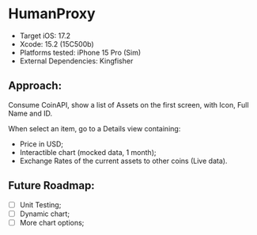 # HumanProxy

- Target iOS: 17.2
- Xcode: 15.2 (15C500b)
- Platforms tested: iPhone 15 Pro (Sim)
- External Dependencies: Kingfisher

## Approach:

Consume CoinAPI, show a list of Assets on the first screen, with Icon, Full Name and ID.

When select an item, go to a Details view containing:
- Price in USD;
- Interactible chart (mocked data, 1 month);
- Exchange Rates of the current assets to other coins (Live data).

## Future Roadmap:
- [ ] Unit Testing;
- [ ] Dynamic chart;
- [ ] More chart options;
